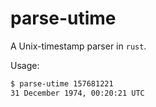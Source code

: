 # parse-utime

A Unix-timestamp parser in `rust`.

Usage:

```sh
$ parse-utime 157681221
31 December 1974, 00:20:21 UTC
```
